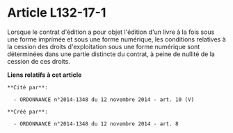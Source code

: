 # Article L132-17-1

Lorsque le contrat d'édition a pour objet l'édition d'un livre à la fois sous une forme imprimée et sous une forme numérique,
les conditions relatives à la cession des droits d'exploitation sous une forme numérique sont déterminées dans une partie
distincte du contrat, à peine de nullité de la cession de ces droits.

**Liens relatifs à cet article**

	**Cité par**:

	  - ORDONNANCE n°2014-1348 du 12 novembre 2014 - art. 10 (V)

	**Créé par**:

	  - ORDONNANCE n°2014-1348 du 12 novembre 2014 - art. 8
